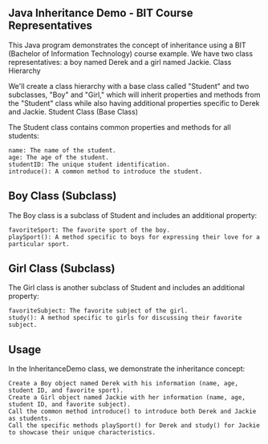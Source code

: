 ## Java Inheritance Demo - BIT Course Representatives

This Java program demonstrates the concept of inheritance using a BIT (Bachelor of Information Technology) course example. We have two class representatives: a boy named Derek and a girl named Jackie.
Class Hierarchy

We'll create a class hierarchy with a base class called "Student" and two subclasses, "Boy" and "Girl," which will inherit properties and methods from the "Student" class while also having additional properties specific to Derek and Jackie.
Student Class (Base Class)

The Student class contains common properties and methods for all students:

    name: The name of the student.
    age: The age of the student.
    studentID: The unique student identification.
    introduce(): A common method to introduce the student.

## Boy Class (Subclass)

The Boy class is a subclass of Student and includes an additional property:

    favoriteSport: The favorite sport of the boy.
    playSport(): A method specific to boys for expressing their love for a particular sport.

## Girl Class (Subclass)

The Girl class is another subclass of Student and includes an additional property:

    favoriteSubject: The favorite subject of the girl.
    study(): A method specific to girls for discussing their favorite subject.

## Usage

In the InheritanceDemo class, we demonstrate the inheritance concept:

    Create a Boy object named Derek with his information (name, age, student ID, and favorite sport).
    Create a Girl object named Jackie with her information (name, age, student ID, and favorite subject).
    Call the common method introduce() to introduce both Derek and Jackie as students.
    Call the specific methods playSport() for Derek and study() for Jackie to showcase their unique characteristics.
